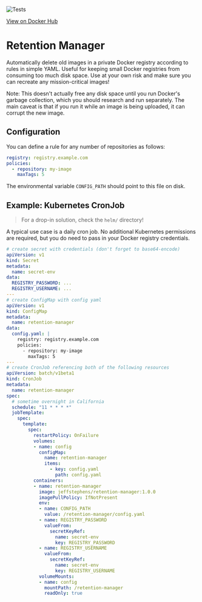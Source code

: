 ![Tests](https://github.com/jeffstephens/retention-manager/workflows/Tests/badge.svg)

[View on Docker Hub](https://hub.docker.com/r/jeffstephens/retention-manager)

# Retention Manager

Automatically delete old images in a private Docker registry according to rules in simple YAML. Useful for keeping small Docker registries from consuming too much disk space. Use at your own risk and make sure you can recreate any mission-critical images!

Note: This doesn't actually free any disk space until you run Docker's garbage collection, which you should research and run separately. The main caveat is that if you run it while an image is being uploaded, it can corrupt the new image.

## Configuration

You can define a rule for any number of repositories as follows:

```yaml
registry: registry.example.com
policies:
  - repository: my-image
    maxTags: 5
```

The environmental variable `CONFIG_PATH` should point to this file on disk.

## Example: Kubernetes CronJob

> For a drop-in solution, check the `helm/` directory!

A typical use case is a daily cron job. No additional Kubernetes permissions are required, but you do need to pass in your Docker registry credentials.

```yaml
# create secret with credentials (don't forget to base64-encode)
apiVersion: v1
kind: Secret
metadata:
  name: secret-env
data:
  REGISTRY_PASSWORD: ...
  REGISTRY_USERNAME: ...
---
# create ConfigMap with config yaml
apiVersion: v1
kind: ConfigMap
metadata:
  name: retention-manager
data:
  config.yaml: |
    registry: registry.example.com
    policies:
      - repository: my-image
        maxTags: 5
---
# create CronJob referencing both of the following resources
apiVersion: batch/v1beta1
kind: CronJob
metadata:
  name: retention-manager
spec:
  # sometime overnight in California
  schedule: "11 * * * *"
  jobTemplate:
    spec:
      template:
        spec:
          restartPolicy: OnFailure
          volumes:
          - name: config
            configMap:
              name: retention-manager
              items:
                - key: config.yaml
                  path: config.yaml
          containers:
          - name: retention-manager
            image: jeffstephens/retention-manager:1.0.0
            imagePullPolicy: IfNotPresent
            env:
            - name: CONFIG_PATH
              value: /retention-manager/config.yaml
            - name: REGISTRY_PASSWORD
              valueFrom:
                secretKeyRef:
                  name: secret-env
                  key: REGISTRY_PASSWORD
            - name: REGISTRY_USERNAME
              valueFrom:
                secretKeyRef:
                  name: secret-env
                  key: REGISTRY_USERNAME
            volumeMounts:
            - name: config
              mountPath: /retention-manager
              readOnly: true
```
